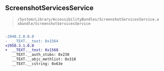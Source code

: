 ## ScreenshotServicesService

> `/System/Library/AccessibilityBundles/ScreenshotServicesService.axbundle/ScreenshotServicesService`

```diff

-2948.2.0.0.0
-  __TEXT.__text: 0x1564
+2950.3.1.0.0
+  __TEXT.__text: 0x1568
   __TEXT.__auth_stubs: 0x230
   __TEXT.__objc_methlist: 0x318
   __TEXT.__cstring: 0x63e

```
